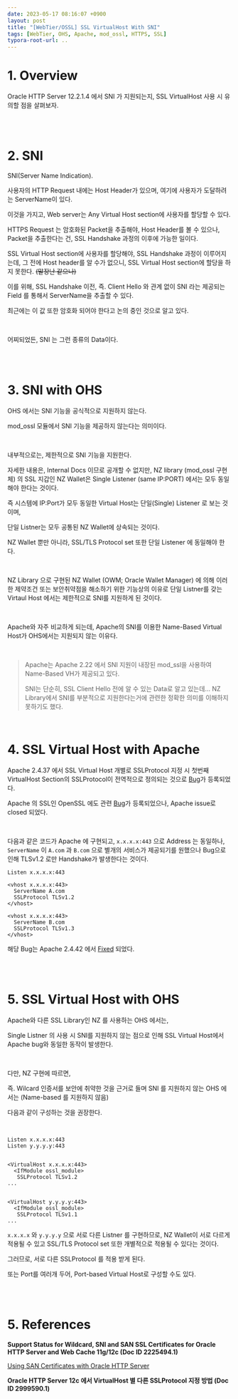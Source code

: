 ```yaml
---
date: 2023-05-17 08:16:07 +0900
layout: post
title: "[WebTier/OSSL] SSL VirtualHost With SNI"
tags: [WebTier, OHS, Apache, mod_ossl, HTTPS, SSL]
typora-root-url: ..
---
```


# 1. Overview

Oracle HTTP Server 12.2.1.4 에서 SNI 가 지원되는지, SSL VirtualHost 사용 시 유의할 점을 살펴보자.


<br><br>


# 2. SNI

SNI(Server Name Indication).

사용자의 HTTP Request 내에는 Host Header가 있으며, 여기에 사용자가 도달하려는 ServerName이 있다.

이것을 가지고, Web server는 Any Virtual Host section에 사용자를 할당할 수 있다.

HTTPS Request 는 암호화된 Packet을 추출해야, Host Header를 볼 수 있으나, Packet을 추출한다는 건, SSL Handshake 과정의 이후에 가능한 일이다.

SSL Virtual Host section에 사용자를 할당해야, SSL Handshake 과정이 이루어지는데, 그 전에 Host header를 알 수가 없으니, SSL Virtual Host section에 할당을 하지 못한다. ~~(말장난 같으나)~~

이를 위해, SSL Handshake 이전, 즉. Client Hello 와 관계 없이 SNI 라는 제공되는 Field 를 통해서 ServerName을 추출할 수 있다.

최근에는 이 값 또한 암호화 되어야 한다고 논의 중인 것으로 알고 있다.

<br>

어찌되었든, SNI 는 그런 종류의 Data이다.


<br><br>


# 3. SNI with OHS

OHS 에서는 SNI 기능을 공식적으로 지원하지 않는다.

mod_ossl 모듈에서 SNI 기능을 제공하지 않는다는 의미이다.

<br>

내부적으로는, 제한적으로 SNI 기능을 지원한다.

자세한 내용은, Internal Docs 이므로 공개할 수 없지만, NZ library (mod_ossl 구현체) 의 SSL 지갑인 NZ Wallet은 Single Listener (same IP:PORT) 에서는 모두 동일해야 한다는 것이다.

즉 시스템에 IP:Port가 모두 동일한 Virtual Host는 단일(Single) Listener 로 보는 것이며,

단일 Listner는 모두 공통된 NZ Wallet에 상속되는 것이다.

NZ Wallet 뿐만 아니라, SSL/TLS Protocol set 또한 단일 Listener 에 동일해야 한다.

<br>

NZ Library 으로 구현된 NZ Wallet (OWM; Oracle Wallet Manager) 에 의해 이러한 제약조건 또는 보안취약점을 해소하기 위한 기능상의 이유로 단일 Listner를 갖는 Virtaul Host 에서는 제한적으로 SNI를 지원하게 된 것이다.

<br>

Apache와 자주 비교하게 되는데, Apache의 SNI를 이용한 Name-Based Virtual Host가 OHS에서는 지원되지 않는 이유다.

<br>

> Apache는 Apache 2.22 에서 SNI 지원이 내장된 mod_ssl을 사용하여 Name-Based VH가 제공되고 있다.
>
> SNI는 단순히, SSL Client Hello 전에 알 수 있는 Data로 알고 있는데... NZ Library에서 SNI를 부분적으로 지원한다는거에 관련한 정확한 의미를 이해하지 못하기도 했다.

<br>


# 4. SSL Virtual Host with Apache

Apache 2.4.37 에서 SSL Virtual Host 개별로 SSLProtocol 지정 시 첫번째 VirtualHost Section의 SSLProtocol이 전역적으로 정의되는 것으로 [Bug](https://bz.apache.org/bugzilla/show_bug.cgi?id=55707)가 등록되었다.

Apache 의 SSL인 OpenSSL 에도 관련 [Bug](https://github.com/openssl/openssl/issues/4301)가 등록되었으나, Apache issue로 closed 되었다.

<br>

다음과 같은 코드가 Apache 에 구현되고,  `x.x.x.x:443` 으로 Address 는 동일하나, `ServerName` 이 `A.com` 과 `B.com` 으로 별개의 서비스가 제공되기를 원했으나 Bug으로 인해 TLSv1.2 로만 Handshake가 발생한다는 것이다.

```
Listen x.x.x.x:443

<vhost x.x.x.x:443>
  ServerName A.com
  SSLProtocol TLSv1.2
</vhost>

<vhost x.x.x.x:443>
  ServerName B.com
  SSLProtocol TLSv1.3
</vhost>
```


해당 Bug는 Apache 2.4.42 에서 [Fixed](https://downloads.apache.org/httpd/CHANGES_2.4) 되었다.


<br><br>


# 5. SSL Virtual Host with OHS

Apache와 다른 SSL Library인 NZ 를 사용하는 OHS 에서는,

Single Listner 의 사용 시 SNI를 지원하지 않는 점으로 인해 SSL Virtual Host에서 Apache bug와 동일한 동작이 발생한다.

<br>

다만, NZ 구현에 따르면, 

즉. Wilcard 인증서를 보안에 취약한 것을 근거로 들며 SNI 를 지원하지 않는 OHS 에서는 (Name-based 를 지원하지 않음)

다음과 같이 구성하는 것을 권장한다.

<br>

```
Listen x.x.x.x:443
Listen y.y.y.y:443


<VirtualHost x.x.x.x:443>
  <IfModule ossl_module>
   SSLProtocol TLSv1.2
...


<VirtualHost y.y.y.y:443>
  <IfModule ossl_module>
   SSLProtocol TLSv1.1
...
```


`x.x.x.x` 와 `y.y.y.y` 으로 서로 다른 Listner 를 구현하므로, NZ Wallet이 서로 다르게 적용될 수 있고 SSL/TLS Protocol set 또한 개별적으로 적용될 수 있다는 것이다.

그러므로, 서로 다른 SSLProtocol 를 적용 받게 된다.

또는 Port를 여러개 두어, Port-based Virtual Host로 구성할 수도 있다.


<br><br>


# 5. References

**Support Status for Wildcard, SNI and SAN SSL Certificates for Oracle HTTP Server and Web Cache 11g/12c (Doc ID 2225494.1)**

[Using SAN Certificates with Oracle HTTP Server](https://docs.oracle.com/en/middleware/fusion-middleware/web-tier/12.2.1.4/administer-ohs/workwith.html#GUID-31D9DE0F-FBC0-4035-BCF4-3E08EDEE37BD)

**Oracle HTTP Server 12c 에서 VirtualHost 별 다른 SSLProtocol 지정 방법 (Doc ID 2999590.1)**
